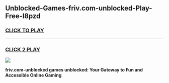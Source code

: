 
## Unblocked-Games-friv.com-unblocked-Play-Free-l8pzd
<h3>
<a href="https://premium76.site?title=friv.com-unblocked&ref=10A">CLICK TO PLAY</a></h3>
<hr>

<h3>
<a href="https://premium76.site?title=friv.com-unblocked&ref=10A">CLICK 2 PLAY</a>
  
</h3>

<a href="https://premium76.site?title=friv.com-unblocked&ref=10A"><img src="https://clearcache.store/games.png"></a>


**friv.com-unblocked games unblocked: Your Gateway to Fun and Accessible Online Gaming**
